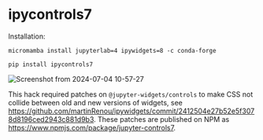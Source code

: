 
# ipycontrols7

Installation:

```
micromamba install jupyterlab=4 ipywidgets=8 -c conda-forge

pip install ipycontrols7
```

![Screenshot from 2024-07-04 10-57-27](https://github.com/martinRenou/ipycontrols7/assets/21197331/780d66c6-2b1c-4a1d-ba72-70a8c2952c03)


This hack required patches on `@jupyter-widgets/controls` to make CSS not collide between old and new versions of widgets, see https://github.com/martinRenou/ipywidgets/commit/2412504e27b52e5f3078d8196ced2943c881d9b3. These patches are published on NPM as https://www.npmjs.com/package/jupyter-controls7.
